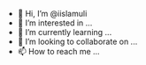 - 👋 Hi, I’m @iislamuli
- 👀 I’m interested in ...
- 🌱 I’m currently learning ...
- 💞️ I’m looking to collaborate on ...
- 📫 How to reach me ...

<!---
iislamuli/iislamuli is a ✨ special ✨ repository because its `README.md` (this file) appears on your GitHub profile.
You can click the Preview link to take a look at your changes.
--->
